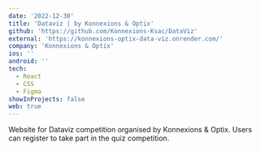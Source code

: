 ```yaml
---
date: '2022-12-30'
title: 'Dataviz | by Konnexions & Optix'
github: 'https://github.com/Konnexions-Ksac/DataViz'
external: 'https://konnexions-optix-data-viz.onrender.com/'
company: 'Konnexions & Optix'
ios: ''
android: ''
tech:
  - React
  - CSS
  - Figma
showInProjects: false
web: true
---
```

Website for Dataviz competition organised by Konnexions & Optix. Users can register to take part in the quiz competition.
